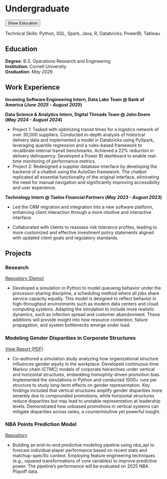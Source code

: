 # Undergraduate
<!-- Button to reveal section -->
<button onclick="toggleSection('education-section')">Show Education</button>

<!-- Hidden education content -->
<div id="education-section" style="display: none;">
  <h2>Education</h2>
  <p>Cornell University, B.S. in Operations Research & Engineering</p>
  <p>Minor in Applied Mathematics</p>
  <p>Expected Graduation: May 2026</p>
</div>

Technical Skills: Python, SQL, Spark, Java, R, Databricks, PowerBI, Tableau
## Education
**Degree:** B.S. Operations Research and Engineering  
**Institution:** Cornell University  
**Graduation:** *May 2026*

## Work Experience
**Incoming Software Engineering Intern, Data Lake Team @ Bank of America (_June 2025 - August 2025_)**

**Data Science & Analytics Intern, Digital Threads Team @ John Deere (_May 2024 - August 2024_)**
- Project 1: Tasked with optimizing transit times for a logistics network of over 30,000 suppliers. Conducted in-depth analysis of historical delivery data and implemented a model in Databricks using PySpark, leveraging quantile regression and a rules-based framework to recalibrate internal transit benchmarks. Achieved a 22% reduction in delivery delinquency. Developed a Power BI dashboard to enable real-time monitoring of performance metrics.
- Project 2: Redesigned a supplier database interface by developing the backend of a chatbot using the AutoGen framework. The chatbot replicated all essential functionality of the original interface, eliminating the need for manual navigation and significantly improving accessibility and user experience.

**Technology Intern @ Taelos Financial Partners (_May 2023 - August 2023_)**
- Led the CRM migration and integration into a new software platform, enhancing client interaction through a more intuitive and interactive interface.

- Collaborated with clients to reassess risk tolerance profiles, leading to more customized and effective investment policy statements aligned with updated client goals and regulatory standards.


## Projects

### Research
[Repository (Demo)](https://github.com/AbelG13/Queueing-Research)
- Developed a simulation in Python to model queueing behavior under the processor-sharing discipline, a scheduling method where all jobs share service capacity equally. This model is designed to reflect behavior in high-throughput environments such as modern data centers and cloud computing systems. Adapting the simulation to include more realistic dynamics, such as infection spread and customer abandonment. These additions will provide insight into how resource contention, failure propagation, and system bottlenecks emerge under load.

### Modeling Gender Disparities in Corporate Structures
[View Report (PDF)](asset/Project-Report.pdf)
- Co-authored a simulation study analyzing how organizational structure influences gender equity in the workplace. Developed continuous-time Markov chain (CTMC) models of corporate hierarchies under vertical and horizontal structures, embedding homophily-driven promotion bias. Implemented the simulations in Python and conducted 1000+ runs per structure to study long-term effects on gender representation. Key findings included that vertical structures amplify gender disparities more severely due to compounded promotions, while horizontal structures reduce disparities but may lead to unstable representation at leadership levels. Demonstrated how unbiased promotions in vertical systems can mitigate disparities across ranks, a counterintuitive yet powerful insight.

### NBA Points Prediction Model
[Repository](https://github.com/AbelG13/2025-NBA-Prediction-Model)
- Building an end-to-end predictive modeling pipeline using nba_api to forecast individual player performance based on recent stats and matchup-specific context. Employing feature engineering techniques (e.g., squared transformations of core variables) to improve predictive power. The pipeline’s performance will be evaluated on 2025 NBA Playoff data.


